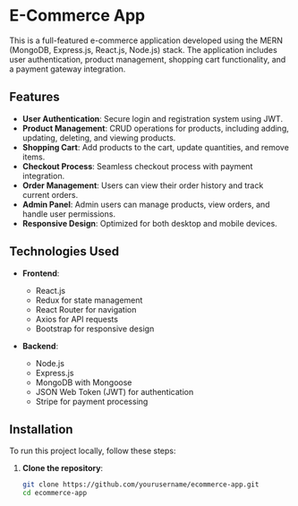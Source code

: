 # E-Commerce App

This is a full-featured e-commerce application developed using the MERN (MongoDB, Express.js, React.js, Node.js) stack. The application includes user authentication, product management, shopping cart functionality, and a payment gateway integration.

## Features

- **User Authentication**: Secure login and registration system using JWT.
- **Product Management**: CRUD operations for products, including adding, updating, deleting, and viewing products.
- **Shopping Cart**: Add products to the cart, update quantities, and remove items.
- **Checkout Process**: Seamless checkout process with payment integration.
- **Order Management**: Users can view their order history and track current orders.
- **Admin Panel**: Admin users can manage products, view orders, and handle user permissions.
- **Responsive Design**: Optimized for both desktop and mobile devices.

## Technologies Used

- **Frontend**:
  - React.js
  - Redux for state management
  - React Router for navigation
  - Axios for API requests
  - Bootstrap for responsive design

- **Backend**:
  - Node.js
  - Express.js
  - MongoDB with Mongoose
  - JSON Web Token (JWT) for authentication
  - Stripe for payment processing

## Installation

To run this project locally, follow these steps:

1. **Clone the repository**:
   ```bash
   git clone https://github.com/yourusername/ecommerce-app.git
   cd ecommerce-app
